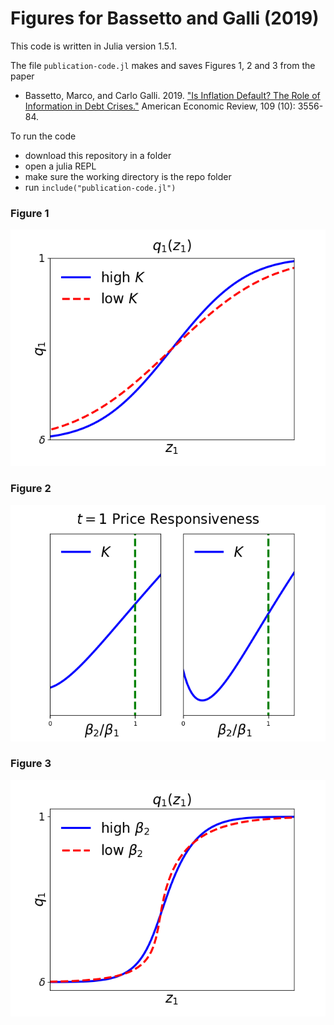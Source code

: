 # Figures for Bassetto and Galli (2019)

This code is written in Julia version 1.5.1.

The file `publication-code.jl` makes and saves Figures 1, 2 and 3 from the paper

- Bassetto, Marco, and Carlo Galli. 2019. ["Is Inflation Default? The Role of Information in Debt Crises."](https://www.aeaweb.org/articles?id=10.1257/aer.20170721) American Economic Review, 109 (10): 3556-84.

To run the code
- download this repository in a folder
- open a julia REPL
- make sure the working directory is the repo folder
- run `include("publication-code.jl")`


### Figure 1

![Figure 1](fig1.png)

### Figure 2

![Figure 2](fig2.png)


### Figure 3

![Figure 3](fig3.png)







